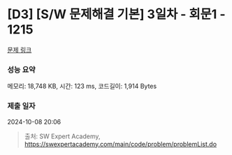 # [D3] [S/W 문제해결 기본] 3일차 - 회문1 - 1215 

[문제 링크](https://swexpertacademy.com/main/code/problem/problemDetail.do?contestProbId=AV14QpAaAAwCFAYi) 

### 성능 요약

메모리: 18,748 KB, 시간: 123 ms, 코드길이: 1,914 Bytes

### 제출 일자

2024-10-08 20:06



> 출처: SW Expert Academy, https://swexpertacademy.com/main/code/problem/problemList.do